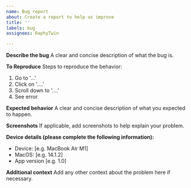 ```yaml
---
name: Bug report
about: Create a report to help us improve
title: ''
labels: bug
assignees: RaphyTwin

---
```


**Describe the bug**
A clear and concise description of what the bug is.

**To Reproduce**
Steps to reproduce the behavior:
1. Go to '...'
2. Click on '....'
3. Scroll down to '....'
4. See error

**Expected behavior**
A clear and concise description of what you expected to happen.

**Screenshots**
If applicable, add screenshots to help explain your problem.

**Device details (please complete the following information):**
 - Device: [e.g. MacBook Air M1]
 - MacOS: [e.g. 14.1.2]
 - App version [e.g. 1.0]

**Additional context**
Add any other context about the problem here if necessary.
